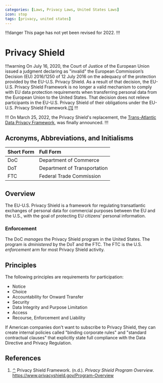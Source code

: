 ```yaml
---
categories: [Laws, Privacy Laws, United States Laws]
icon: stop
tags: [privacy, united states]
---
```


!!!danger
This page has not yet been revised for 2022.
!!!

# Privacy Shield

!!!warning
<span id="rev1"></span>On July 16, 2020, the Court of Justice of the European Union issued a judgment declaring as "invalid" the European Commission’s Decision (EU) 2016/1250 of 12 July 2016 on the adequacy of the protection provided by the EU-U.S. Privacy Shield. As a result of that decision, the EU-U.S. Privacy Shield Framework is no longer a valid mechanism to comply with EU data protection requirements when transferring personal data from the European Union to the United States. That decision does not relieve participants in the EU-U.S. Privacy Shield of their obligations under the EU-U.S. Privacy Shield Framework.[[1]](#ref1)
!!!

!!!
On March 25, 2022, the Privacy Shield's replacement, the [Trans-Atlantic Data Privacy Framework](/laws/tadp.md), was finally announced.
!!!

## Acronyms, Abbreviations, and Initialisms

Short Form | Full Form
:--- | :---
DoC | Department of Commerce
DoT | Department of Transportation
FTC | Federal Trade Commission

## Overview

The EU-U.S. Privacy Shield is a framework for regulating transatlantic exchanges of personal data for commercial purposes between the EU and the U.S., with the goal of protecting EU citizens' personal information.

### Enforcement

The DoC *manages* the Privacy Shield program in the United States.
The program is *dministered* by the DoT and the FTC.
The FTC is the U.S. *enforcement* arm for most Privacy Shield activity.

## Principles

The following principles are requirements for participation:

- Notice
- Choice
- Accountability for Onward Transfer
- Security
- Data Integrity and Purpose Limitation
- Access
- Recourse, Enforcement and Liability

If American companies don't want to subscribe to Privacy Shield, they can create internal policies called "binding corporate rules" and "standard contractual clauses" that explicitly state full compliance with the Data Directive and Privacy Regulation.

## References

1. <span id="ref1"></span>[⌃](#rev1) Privacy Shield Framework. (n.d.). *Privacy Shield Program Overview*. https://www.privacyshield.gov/Program-Overview